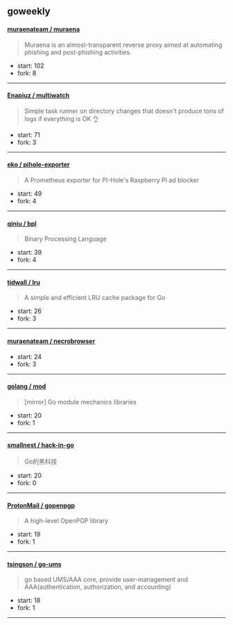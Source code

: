 ## goweekly

#### [muraenateam / muraena](https://github.com/muraenateam/muraena)

> Muraena is an almost-transparent reverse proxy aimed at automating phishing and post-phishing activities.

+ start: 102
+ fork: 8

----


#### [Enapiuz / multiwatch](https://github.com/Enapiuz/multiwatch)

> Simple task runner on directory changes that doesn't produce tons of logs if everything is OK 👌

+ start: 71
+ fork: 3

----


#### [eko / pihole-exporter](https://github.com/eko/pihole-exporter)

> A Prometheus exporter for PI-Hole's Raspberry PI ad blocker

+ start: 49
+ fork: 4

----


#### [qiniu / bpl](https://github.com/qiniu/bpl)

> Binary Processing Language

+ start: 39
+ fork: 4

----


#### [tidwall / lru](https://github.com/tidwall/lru)

> A simple and efficient LRU cache package for Go

+ start: 26
+ fork: 3

----


#### [muraenateam / necrobrowser](https://github.com/muraenateam/necrobrowser)

> 

+ start: 24
+ fork: 3

----


#### [golang / mod](https://github.com/golang/mod)

> [mirror] Go module mechanics libraries

+ start: 20
+ fork: 1

----


#### [smallnest / hack-in-go](https://github.com/smallnest/hack-in-go)

> Go的黑科技

+ start: 20
+ fork: 0

----


#### [ProtonMail / gopenpgp](https://github.com/ProtonMail/gopenpgp)

> A high-level OpenPGP library

+ start: 19
+ fork: 1

----


#### [tsingson / go-ums](https://github.com/tsingson/go-ums)

> go based UMS/AAA core,  provide user-management and  AAA(authentication, authorization, and accounting) 

+ start: 18
+ fork: 1

----

